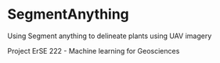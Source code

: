 # SegmentAnything
Using Segment anything to delineate plants using UAV imagery

Project ErSE 222 - Machine learning for Geosciences
